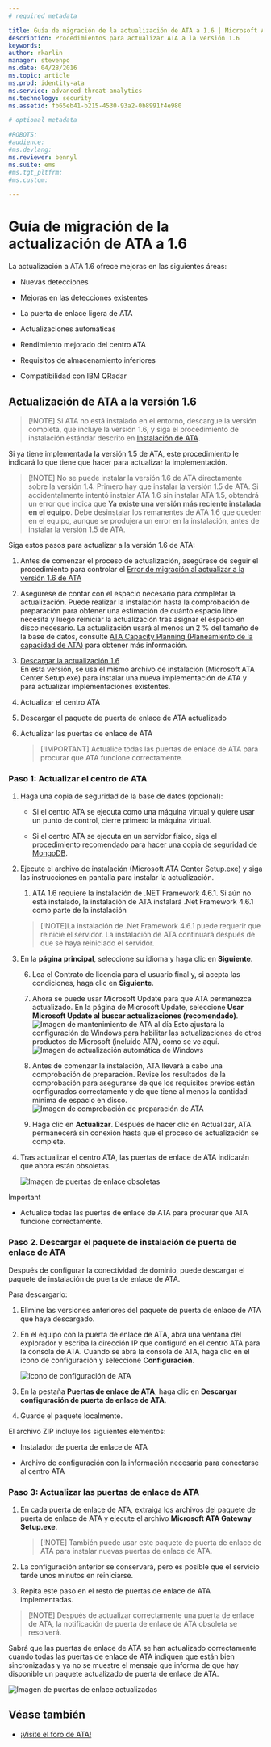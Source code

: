 ```yaml
---
# required metadata

title: Guía de migración de la actualización de ATA a 1.6 | Microsoft Advanced Threat Analytics
description: Procedimientos para actualizar ATA a la versión 1.6
keywords:
author: rkarlin
manager: stevenpo
ms.date: 04/28/2016
ms.topic: article
ms.prod: identity-ata
ms.service: advanced-threat-analytics
ms.technology: security
ms.assetid: fb65eb41-b215-4530-93a2-0b8991f4e980

# optional metadata

#ROBOTS:
#audience:
#ms.devlang:
ms.reviewer: bennyl
ms.suite: ems
#ms.tgt_pltfrm:
#ms.custom:

---
```


# Guía de migración de la actualización de ATA a 1.6
La actualización a ATA 1.6 ofrece mejoras en las siguientes áreas:

-   Nuevas detecciones

-   Mejoras en las detecciones existentes

-   La puerta de enlace ligera de ATA

-   Actualizaciones automáticas

-   Rendimiento mejorado del centro ATA

-   Requisitos de almacenamiento inferiores

-   Compatibilidad con IBM QRadar

## Actualización de ATA a la versión 1.6
> [!NOTE] Si ATA no está instalado en el entorno, descargue la versión completa, que incluye la versión 1.6, y siga el procedimiento de instalación estándar descrito en [Instalación de ATA](/advanced-threat-analytics/deploy-use/install-ata).

Si ya tiene implementada la versión 1.5 de ATA, este procedimiento le indicará lo que tiene que hacer para actualizar la implementación.

> [!NOTE] No se puede instalar la versión 1.6 de ATA directamente sobre la versión 1.4. Primero hay que instalar la versión 1.5 de ATA. Si accidentalmente intentó instalar ATA 1.6 sin instalar ATA 1.5, obtendrá un error que indica que **Ya existe una versión más reciente instalada en el equipo**. Debe desinstalar los remanentes de ATA 1.6 que queden en el equipo, aunque se produjera un error en la instalación, antes de instalar la versión 1.5 de ATA.

Siga estos pasos para actualizar a la versión 1.6 de ATA:

1. Antes de comenzar el proceso de actualización, asegúrese de seguir el procedimiento para controlar el [Error de migración al actualizar a la versión 1.6 de ATA](whats-new-version-1.6#Migration-failure-when-updating-from-ATA-1.5)
2. Asegúrese de contar con el espacio necesario para completar la actualización. Puede realizar la instalación hasta la comprobación de preparación para obtener una estimación de cuánto espacio libre necesita y luego reiniciar la actualización tras asignar el espacio en disco necesario. La actualización usará al menos un 2 % del tamaño de la base de datos, consulte [ATA Capacity Planning (Planeamiento de la capacidad de ATA)](/advanced-threat-analytics/plan-design/ata-capacity-planning) para obtener más información.
1.  [Descargar la actualización 1.6](http://www.microsoft.com/en-us/evalcenter/evaluate-microsoft-advanced-threat-analytics)<br>
En esta versión, se usa el mismo archivo de instalación (Microsoft ATA Center Setup.exe) para instalar una nueva implementación de ATA y para actualizar implementaciones existentes.

2.  Actualizar el centro ATA

3.  Descargar el paquete de puerta de enlace de ATA actualizado

4.  Actualizar las puertas de enlace de ATA

    > [!IMPORTANT] Actualice todas las puertas de enlace de ATA para procurar que ATA funcione correctamente.

### Paso 1: Actualizar el centro de ATA

1.  Haga una copia de seguridad de la base de datos (opcional):

    -   Si el centro ATA se ejecuta como una máquina virtual y quiere usar un punto de control, cierre primero la máquina virtual.

    -   Si el centro ATA se ejecuta en un servidor físico, siga el procedimiento recomendado para [hacer una copia de seguridad de MongoDB](https://docs.mongodb.org/manual/core/backups/).

2.  Ejecute el archivo de instalación (Microsoft ATA Center Setup.exe) y siga las instrucciones en pantalla para instalar la actualización.

    1.  ATA 1.6 requiere la instalación de .NET Framework 4.6.1. Si aún no está instalado, la instalación de ATA instalará .Net Framework 4.6.1 como parte de la instalación<br>
    > [!NOTE]La instalación de .Net Framework 4.6.1 puede requerir que reinicie el servidor. La instalación de ATA continuará después de que se haya reiniciado el servidor.
5.  En la **página principal**, seleccione su idioma y haga clic en **Siguiente**.

    6.  Lea el Contrato de licencia para el usuario final y, si acepta las condiciones, haga clic en **Siguiente**.

    7.  Ahora se puede usar Microsoft Update para que ATA permanezca actualizado.  En la página de Microsoft Update, seleccione **Usar Microsoft Update al buscar actualizaciones (recomendado)**.
    ![Imagen de mantenimiento de ATA al día](media/ata_ms_update.png) Esto ajustará la configuración de Windows para habilitar las actualizaciones de otros productos de Microsoft (incluido ATA), como se ve aquí. 
     ![Imagen de actualización automática de Windows](media/ata_installupdatesautomatically.png)

    8.  Antes de comenzar la instalación, ATA llevará a cabo una comprobación de preparación. Revise los resultados de la comprobación para asegurarse de que los requisitos previos están configurados correctamente y de que tiene al menos la cantidad mínima de espacio en disco. 
    ![Imagen de comprobación de preparación de ATA](media/ata_install_readinesschecks.png)

    3.  Haga clic en **Actualizar**. Después de hacer clic en Actualizar, ATA permanecerá sin conexión hasta que el proceso de actualización se complete.

4.  Tras actualizar el centro ATA, las puertas de enlace de ATA indicarán que ahora están obsoletas.

    ![Imagen de puertas de enlace obsoletas](media/ATA-center-outdated.png)

> [!IMPORTANT]
> - Actualice todas las puertas de enlace de ATA para procurar que ATA funcione correctamente.

### Paso 2. Descargar el paquete de instalación de puerta de enlace de ATA
Después de configurar la conectividad de dominio, puede descargar el paquete de instalación de puerta de enlace de ATA.

Para descargarlo:

1.  Elimine las versiones anteriores del paquete de puerta de enlace de ATA que haya descargado.

2.  En el equipo con la puerta de enlace de ATA, abra una ventana del explorador y escriba la dirección IP que configuró en el centro ATA para la consola de ATA. Cuando se abra la consola de ATA, haga clic en el icono de configuración y seleccione **Configuración**.

    ![Icono de configuración de ATA](media/ATA-config-icon.JPG)

3.  En la pestaña **Puertas de enlace de ATA**, haga clic en **Descargar configuración de puerta de enlace de ATA**.

4.  Guarde el paquete localmente.

El archivo ZIP incluye los siguientes elementos:

-   Instalador de puerta de enlace de ATA

-   Archivo de configuración con la información necesaria para conectarse al centro ATA

### Paso 3: Actualizar las puertas de enlace de ATA

1.  En cada puerta de enlace de ATA, extraiga los archivos del paquete de puerta de enlace de ATA y ejecute el archivo **Microsoft ATA Gateway Setup.exe**.

    > [!NOTE] También puede usar este paquete de puerta de enlace de ATA para instalar nuevas puertas de enlace de ATA.

2.  La configuración anterior se conservará, pero es posible que el servicio tarde unos minutos en reiniciarse.

3.  Repita este paso en el resto de puertas de enlace de ATA implementadas.

> [!NOTE] Después de actualizar correctamente una puerta de enlace de ATA, la notificación de puerta de enlace de ATA obsoleta se resolverá.

Sabrá que las puertas de enlace de ATA se han actualizado correctamente cuando todas las puertas de enlace de ATA indiquen que están bien sincronizadas y ya no se muestre el mensaje que informa de que hay disponible un paquete actualizado de puerta de enlace de ATA.

![Imagen de puertas de enlace actualizadas](media/ATA-gw-updated.png)


## Véase también

- [¡Visite el foro de ATA!](https://social.technet.microsoft.com/Forums/security/en-US/home?forum=mata)


<!--HONumber=May16_HO4-->


